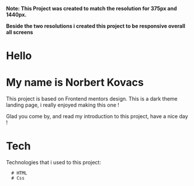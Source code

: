 **Note: This Project was created to match the resolution for 375px and 1440px.**

**Beside the two resolutions i created this project to be responsive overall all screens**

# Hello

# My name is Norbert Kovacs

This project is based on Frontend mentors design.
This is a dark theme landing page, i really enjoyed making this one !

Glad you come by, and read my introduction to this project, have a nice day !

# Tech

Technologies that i used to this project:

      # HTML
      # Css
